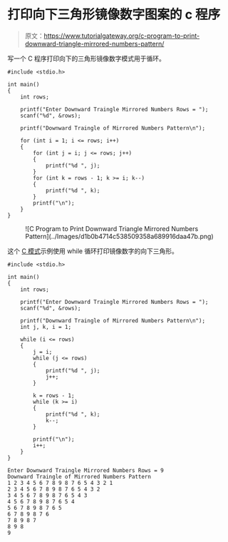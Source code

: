 # 打印向下三角形镜像数字图案的 c 程序

> 原文：<https://www.tutorialgateway.org/c-program-to-print-downward-triangle-mirrored-numbers-pattern/>

写一个 C 程序打印向下的三角形镜像数字模式用于循环。

```
#include <stdio.h>

int main()
{
	int rows;

	printf("Enter Downward Traingle Mirrored Numbers Rows = ");
	scanf("%d", &rows);

	printf("Downward Traingle of Mirrored Numbers Pattern\n");

	for (int i = 1; i <= rows; i++)
	{
		for (int j = i; j <= rows; j++)
		{
			printf("%d ", j);
		}
		for (int k = rows - 1; k >= i; k--)
		{
			printf("%d ", k);
		}
		printf("\n");
	}
}
```

<figure class="wp-block-image size-large">![C Program to Print Downward Triangle Mirrored Numbers Pattern](../Images/d1b0b4714c538509358a689916daa47b.png)</figure>

这个 [C 模式](https://www.tutorialgateway.org/c-programming-examples/)示例使用 while 循环打印镜像数字的向下三角形。

```
#include <stdio.h>

int main()
{
	int rows;

	printf("Enter Downward Traingle Mirrored Numbers Rows = ");
	scanf("%d", &rows);

	printf("Downward Traingle of Mirrored Numbers Pattern\n");
	int j, k, i = 1;

	while (i <= rows)
	{
		j = i;
		while (j <= rows)
		{
			printf("%d ", j);
			j++;
		}

		k = rows - 1;
		while (k >= i)
		{
			printf("%d ", k);
			k--;
		}

		printf("\n");
		i++;
	}
}
```

```
Enter Downward Traingle Mirrored Numbers Rows = 9
Downward Traingle of Mirrored Numbers Pattern
1 2 3 4 5 6 7 8 9 8 7 6 5 4 3 2 1 
2 3 4 5 6 7 8 9 8 7 6 5 4 3 2 
3 4 5 6 7 8 9 8 7 6 5 4 3 
4 5 6 7 8 9 8 7 6 5 4 
5 6 7 8 9 8 7 6 5 
6 7 8 9 8 7 6 
7 8 9 8 7 
8 9 8 
9 
```